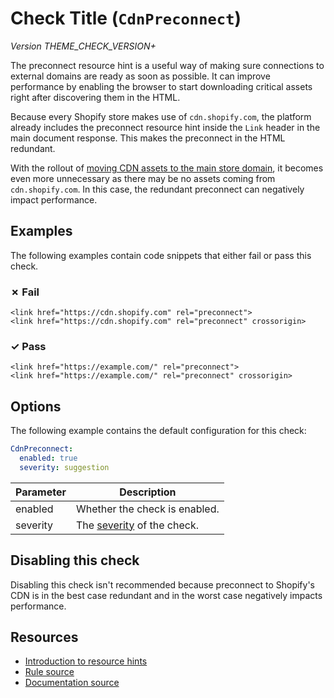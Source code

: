 # Check Title (`CdnPreconnect`)

_Version THEME_CHECK_VERSION+_

The preconnect resource hint is a useful way of making sure connections to external domains are ready as soon as possible. It can improve performance by enabling the browser to start downloading critical assets right after discovering them in the HTML.

Because every Shopify store makes use of `cdn.shopify.com`, the platform already includes the preconnect resource hint inside the `Link` header in the main document response. This makes the preconnect in the HTML redundant.

With the rollout of [moving CDN assets to the main store domain](https://changelog.shopify.com/posts/changes-to-asset-urls), it becomes even more unnecessary as there may be no assets coming from `cdn.shopify.com`. In this case, the redundant preconnect can negatively impact performance.

## Examples

The following examples contain code snippets that either fail or pass this check.

### &#x2717; Fail

```liquid
<link href="https://cdn.shopify.com" rel="preconnect">
<link href="https://cdn.shopify.com" rel="preconnect" crossorigin>
```

### &#x2713; Pass

```liquid
<link href="https://example.com/" rel="preconnect">
<link href="https://example.com/" rel="preconnect" crossorigin>
```

## Options

The following example contains the default configuration for this check:

```yaml
CdnPreconnect:
  enabled: true
  severity: suggestion
```

| Parameter | Description |
| --- | --- |
| enabled | Whether the check is enabled. |
| severity | The [severity](https://shopify.dev/themes/tools/theme-check/configuration#check-severity) of the check. |

## Disabling this check

Disabling this check isn't recommended because preconnect to Shopify's CDN is in the best case redundant and in the worst case negatively impacts performance.

## Resources

- [Introduction to resource hints][resourcehints]
- [Rule source][codesource]
- [Documentation source][docsource]

[resourcehints]: https://performance.shopify.com/blogs/blog/introduction-to-resource-hints
[codesource]: /lib/theme_check/checks/cdn_preconnect.rb
[docsource]: /docs/checks/cdn_preconnect.md
